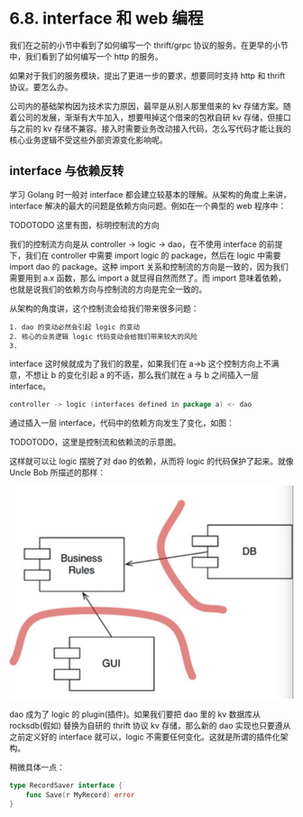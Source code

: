 # 6.8. interface 和 web 编程

我们在之前的小节中看到了如何编写一个 thrift/grpc 协议的服务。在更早的小节中，我们看到了如何编写一个 http 的服务。

如果对于我们的服务模块，提出了更进一步的要求，想要同时支持 http 和 thrift 协议。要怎么办。

公司内的基础架构因为技术实力原因，最早是从别人那里借来的 kv 存储方案。随着公司的发展，渐渐有大牛加入，想要甩掉这个借来的包袱自研 kv 存储，但接口与之前的 kv 存储不兼容。接入时需要业务改动接入代码，怎么写代码才能让我的核心业务逻辑不受这些外部资源变化影响呢。

## interface 与依赖反转

学习 Golang 时一般对 interface 都会建立较基本的理解。从架构的角度上来讲，interface 解决的最大的问题是依赖方向问题。例如在一个典型的 web 程序中：

TODOTODO 这里有图，标明控制流的方向

我们的控制流方向是从 controller -> logic -> dao，在不使用 interface 的前提下，我们在 controller 中需要 import logic 的 package，然后在 logic 中需要 import dao 的 package。这种 import 关系和控制流的方向是一致的，因为我们需要用到 a.x 函数，那么 import a 就显得自然而然了。而 import 意味着依赖，也就是说我们的依赖方向与控制流的方向是完全一致的。

从架构的角度讲，这个控制流会给我们带来很多问题：

```
1. dao 的变动必然会引起 logic 的变动
2. 核心的业务逻辑 logic 代码变动会给我们带来较大的风险
3.
```

interface 这时候就成为了我们的救星，如果我们在 a->b 这个控制方向上不满意，不想让 b 的变化引起 a 的不适，那么我们就在 a 与 b 之间插入一层 interface。

```go
controller -> logic (interfaces defined in package a) <- dao
```

通过插入一层 interface，代码中的依赖方向发生了变化，如图：

TODOTODO，这里是控制流和依赖流的示意图。

这样就可以让 logic 摆脱了对 dao 的依赖，从而将 logic 的代码保护了起来。就像 Uncle Bob 所描述的那样：

![插件化架构](../images/ch6-08-plugin-arch.jpg)

dao 成为了 logic 的 plugin(插件)。如果我们要把 dao 里的 kv 数据库从 rocksdb(假如) 替换为自研的 thrift 协议 kv 存储，那么新的 dao 实现也只要遵从之前定义好的 interface 就可以，logic 不需要任何变化。这就是所谓的插件化架构。

稍微具体一点：

```go
type RecordSaver interface {
    func Save(r MyRecord) error
}
```

## 